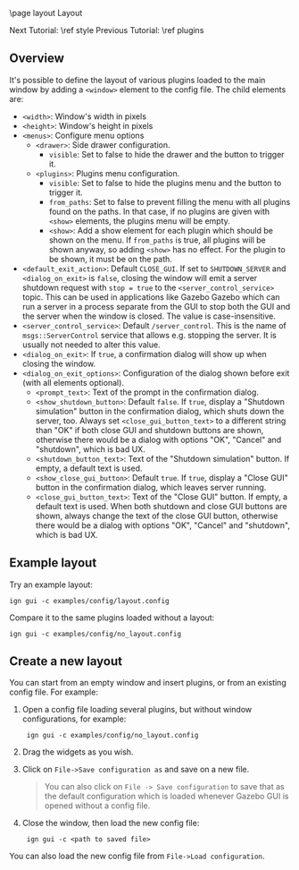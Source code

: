 \page layout Layout

Next Tutorial: \ref style
Previous Tutorial: \ref plugins

## Overview

It's possible to define the layout of various plugins loaded to the main window
by adding a `<window>` element to the config file. The child elements are:

* `<width>`: Window's width in pixels
* `<height>`: Window's height in pixels
* `<menus>`: Configure menu options
    * `<drawer>`: Side drawer configuration.
        * `visible`: Set to false to hide the drawer and the button to trigger it.
    * `<plugins>`: Plugins menu configuration.
        * `visible`: Set to false to hide the plugins menu and the button to trigger it.
        * `from_paths`: Set to false to prevent filling the menu with all
                        plugins found on the paths. In that case, if no plugins
                        are given with `<show>` elements, the plugins menu will
                        be empty.
        * `<show>`: Add a show element for each plugin which should be shown on
                    the menu. If `from_paths` is true, all plugins will be shown
                    anyway, so adding `<show>` has no effect. For the plugin to
                    be shown, it must be on the path.
* `<default_exit_action>`: Default `CLOSE_GUI`. If set to `SHUTDOWN_SERVER` and
                           `<dialog_on_exit>` is `false`, closing the window will
                           emit a server shutdown request with `stop = true` to the
                           `<server_control_service>` topic. This can be used
                           in applications like Gazebo Gazebo which can run a
                           server in a process separate from the GUI to stop both
                           the GUI and the server when the window is closed. The value is
                           case-insensitive.
* `<server_control_service>`: Default `/server_control`. This is the name of `msgs::ServerControl`
                              service that allows e.g. stopping the server. It is usually not needed
                              to alter this value.
* `<dialog_on_exit>`: If `true`, a confirmation dialog will show up when closing the window.
* `<dialog_on_exit_options>`: Configuration of the dialog shown before exit (with all elements
                              optional).
    * `<prompt_text>`: Text of the prompt in the confirmation dialog.
    * `<show_shutdown_button>`: Default `false`. If `true`, display a "Shutdown simulation"
                                button in the confirmation dialog, which shuts down the server, too.
                                Always set `<close_gui_button_text>` to a different string than "OK"
                                if both close GUI and shutdown buttons are shown, otherwise there
                                would be a dialog with options "OK", "Cancel" and "shutdown", which
                                is bad UX.
    * `<shutdown_button_text>`: Text of the "Shutdown simulation" button. If empty, a default text
                                is used.
    * `<show_close_gui_button>`: Default `true`. If `true`, display a "Close GUI" button in
                                 the confirmation dialog, which leaves server running.
    * `<close_gui_button_text>`: Text of the "Close GUI" button. If empty, a default text is used.
                                 When both shutdown and close GUI buttons are shown, always change
                                 the text of the close GUI button, otherwise there would be a dialog
                                 with options "OK", "Cancel" and "shutdown", which is bad UX.

## Example layout

Try an example layout:

    ign gui -c examples/config/layout.config

Compare it to the same plugins loaded without a layout:

    ign gui -c examples/config/no_layout.config

## Create a new layout

You can start from an empty window and insert plugins, or from an existing
config file. For example:

1. Open a config file loading several plugins, but without window
   configurations, for example:

        ign gui -c examples/config/no_layout.config

1. Drag the widgets as you wish.

1. Click on `File->Save configuration as` and save on a new file.

    > You can also click on `File -> Save configuration` to save that as the
      default configuration which is loaded whenever Gazebo GUI is opened
      without a config file.

1. Close the window, then load the new config file:

        ign gui -c <path to saved file>

You can also load the new config file from `File->Load configuration`.
